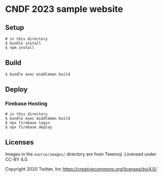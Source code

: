 # CNDF 2023 sample website

## Setup

```shell
# in this directory
$ bundle install
$ npm install
```

## Build

```shell
$ bundle exec middleman build
```

## Deploy

### Firebase Hosting

```shell
# in this directory
$ bundle exec middleman build
$ npx firebase login
$ npx firebase deploy
```

## Licenses
Images in the `source/images/` directory are from Twemoji. Licensed under CC-BY 4.0.

Copyright 2020 Twitter, Inc
<https://creativecommons.org/licenses/by/4.0/>
